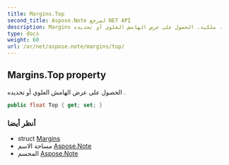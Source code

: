 ```yaml
---
title: Margins.Top
second_title: Aspose.Note لمرجع NET API
description: Margins ملكية. الحصول على عرض الهامش العلوي أو تحديده .
type: docs
weight: 60
url: /ar/net/aspose.note/margins/top/
---
```

## Margins.Top property

الحصول على عرض الهامش العلوي أو تحديده .

```csharp
public float Top { get; set; }
```

### أنظر أيضا

* struct [Margins](../)
* مساحة الاسم [Aspose.Note](../../margins/)
* المجسم [Aspose.Note](../../../)


